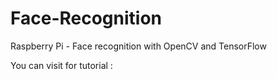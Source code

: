 # Face-Recognition
Raspberry Pi - Face recognition with OpenCV and TensorFlow

You can visit for tutorial : 
